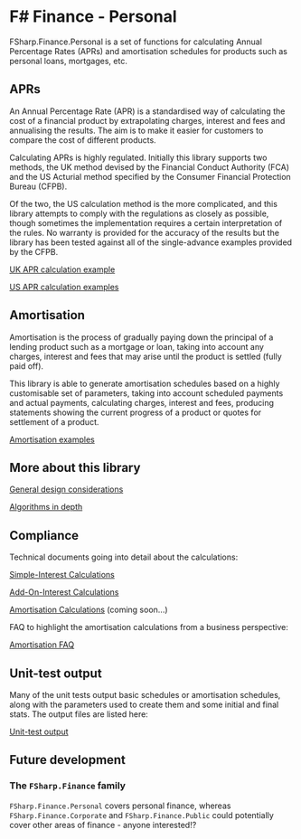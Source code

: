 # F# Finance - Personal

FSharp.Finance.Personal is a set of functions for calculating Annual Percentage Rates (APRs) and amortisation schedules for products such as personal loans, mortgages, etc.

## APRs

An Annual Percentage Rate (APR) is a standardised way of calculating the cost of a financial product by extrapolating charges, interest and fees and annualising the results. The aim is to make it easier for customers to compare the cost of different products.

Calculating APRs is highly regulated. Initially this library supports two methods, the UK method devised by the Financial Conduct Authority (FCA) and the US Acturial method specified by the Consumer Financial Protection Bureau (CFPB).

Of the two, the US calculation method is the more complicated, and this library attempts to comply with the regulations as closely as possible, though sometimes the implementation requires a certain interpretation of the rules. No warranty is provided for the accuracy of the results but the library has been tested against all of the single-advance examples provided by the CFPB.

[UK APR calculation example](exampleAprUk.fsx)

[US APR calculation examples](exampleAprUs.fsx)

## Amortisation

Amortisation is the process of gradually paying down the principal of a lending product such as a mortgage or loan, taking into account any charges, interest and fees that may arise until the product is settled (fully paid off).

This library is able to generate amortisation schedules based on a highly customisable set of parameters, taking into account scheduled payments and actual payments, calculating charges, interest and fees, producing statements showing the current progress of a product or quotes for settlement of a product.

[Amortisation examples](exampleAmortisation.fsx)

## More about this library

[General design considerations](generalDesign.md)

[Algorithms in depth](algorithms.md)


## Compliance

Technical documents going into detail about the calculations:

[Simple-Interest Calculations](interestSimple.fsx)

[Add-On-Interest Calculations](interestAddOn.fsx)

[Amortisation Calculations](amortisation.fsx) (coming soon...)

FAQ to highlight the amortisation calculations from a business perspective:

[Amortisation FAQ](amortisationFaq.fsx)


## Unit-test output

Many of the unit tests output basic schedules or amortisation schedules, along with the parameters used to create them and some initial and final stats. The output files are listed here:

[Unit-test output](unitTestOutput.fsx)

## Future development

### The `FSharp.Finance` family

`FSharp.Finance.Personal` covers personal finance, whereas `FSharp.Finance.Corporate` and `FSharp.Finance.Public` could potentially cover other areas of finance - anyone interested!?
